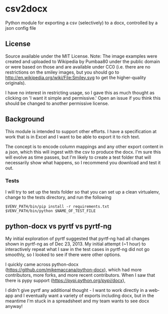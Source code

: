 csv2docx
========

Python module for exporting a csv (selectively) to a docx, controlled by a json config file

License
-------
Source available under the MIT License.  Note: The image examples were created and uploaded to Wikipedia by Pumbaa80 under the public domain or were based on those and are available under CC0 (i.e. there are no restrictions on the smiley images, but you should go to http://en.wikipedia.org/wiki/File:Smiley.svg to get the higher-quality originals).

I have no interest in restricting usage, so I gave this as much thought as clicking on 'I want it simple and permissive.'  Open an issue if you think this should be changed to another permissive license.  


Background
------
This module is intended to support other efforts.  I have a specification at work that is in Excel and I want to be able to export it to rich text.  

The concept is to encode column mappings and any other export content in a json, which this will ingest with the csv to produce the docx.  I'm sure this will evolve as time passes, but I'm likely to create a test folder that will necessarily show what happens, so I recommend you download and test it out.

### Tests
I will try to set up the tests folder so that you can set up a clean virtualenv, change to the tests directory, and run the following 
```
$VENV_PATH/bin/pip install -r requirements.txt
$VENV_PATH/bin/python $NAME_OF_TEST_FILE
```

python-docx vs pyrtf vs pyrtf-ng
-------
My initial exploration of pyrtf suggested that pyrtf-ng had all changes shown in pyrtf-ng as of Dec 23, 2013.  My initial attempt (~1 hour) to interactively repeat what I saw in the test cases in pyrtf-ng did not go smoothly, so I looked to see if there were other options.

I quickly came across python-docx (https://github.com/mikemaccana/python-docx), which had more contributors, more forks, and more recent contributors.  When I saw that there is pypy support (https://pypi.python.org/pypi/docx), 

I didn't give pyrtf any additional thought - I want to work directly in a web-app and I eventually want a variety of exports including docx, but in the meantime I'm stuck in a spreadsheet and my team wants to see docx anyway! 
